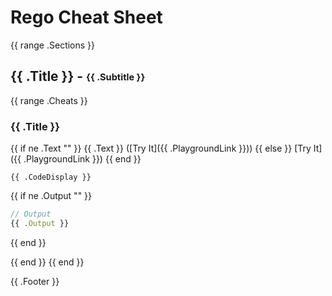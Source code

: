 # Rego Cheat Sheet

{{ range .Sections }}
## {{ .Title }} - <sub><sup>{{ .Subtitle }}</sup></sub>

{{ range .Cheats }}
### {{ .Title }} 

{{ if ne .Text "" }}
{{ .Text }} ([Try It]({{ .PlaygroundLink }}))
{{ else }}
[Try It]({{ .PlaygroundLink }})
{{ end }}

```rego
{{ .CodeDisplay }}
```

{{ if ne .Output "" }}
```javascript
// Output
{{ .Output }}
```
{{ end }}



{{ end }}
{{ end }}

{{ .Footer }}
